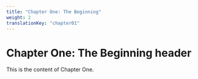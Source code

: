 ```yaml
---
title: "Chapter One: The Beginning"
weight: 2
translationKey: "chapter01"
---
```


# Chapter One: The Beginning header

This is the content of Chapter One.
